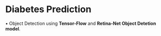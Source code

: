 # Diabetes Prediction

• Object Detection using **Tensor-Flow** and **Retina-Net Object Detetion model**.


